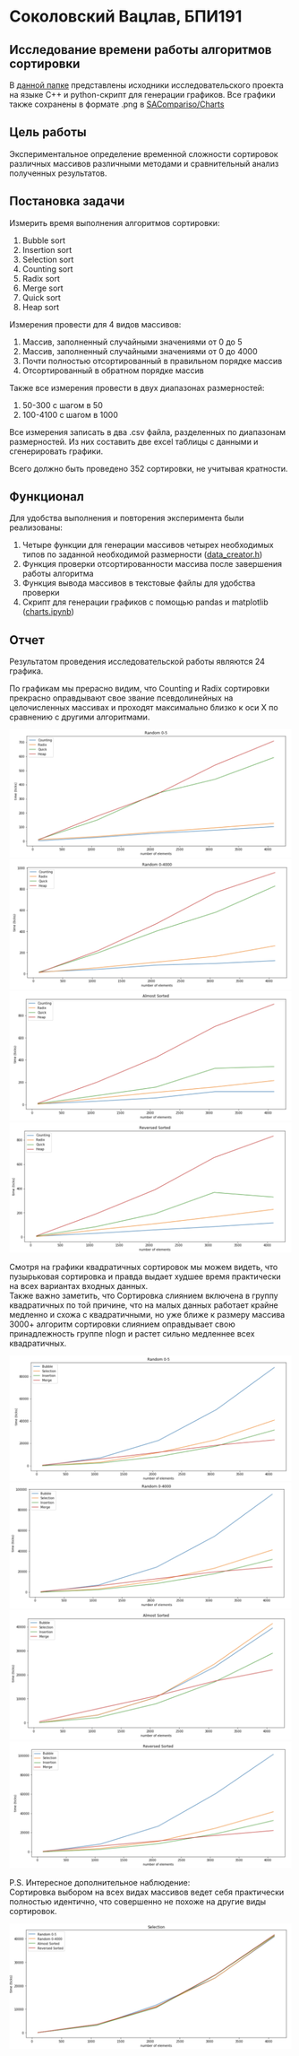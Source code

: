 # Соколовский Вацлав, БПИ191
## Исследование времени работы алгоритмов сортировки

В [данной папке](https://github.com/RinokuS/SortingAlgorithms/tree/main/SAComparison) представлены исходники исследовательского проекта на языке C++ и python-скрипт для генерации графиков. Все графики также сохранены в формате .png в [SACompariso/Charts](https://github.com/RinokuS/SortingAlgorithms/tree/main/SAComparison/Charts)

## Цель работы
Экспериментальное определение временной сложности сортировок различных массивов различными методами и сравнительный анализ полученных результатов.

## Постановка задачи
Измерить время выполнения алгоритмов сортировки:
1. Bubble sort
2. Insertion sort
3. Selection sort
4. Counting sort
5. Radix sort
6. Merge sort
7. Quick sort
8. Heap sort

Измерения провести для 4 видов массивов:
1. Массив, заполненный случайными значениями от 0 до 5
2. Массив, заполненный случайными значениями от 0 до 4000
3. Почти полностью отсортированный в правильном порядке массив
4. Отсортированный в обратном порядке массив

Также все измерения провести в двух диапазонах размерностей:
1. 50-300 с шагом в 50
2. 100-4100 с шагом в 1000

Все измерения записать в два .csv файла, разделенных по диапазонам размерностей. Из них составить две excel таблицы с данными и сгенерировать графики.

Всего должно быть проведено 352 сортировки, не учитывая кратности.

## Функционал
Для удобства выполнения и повторения эксперимента были реализованы:
1. Четыре функции для генерации массивов четырех необходимых типов по заданной необходимой размерности ([data_creator.h](https://github.com/RinokuS/SortingAlgorithms/blob/main/SAComparison/data_creator.h))
2. Функция проверки отсортированности массива после завершения работы алгоритма 
3. Функция вывода массивов в текстовые файлы для удобства проверки
4. Скрипт для генерации графиков с помощью pandas и matplotlib ([charts.ipynb](https://github.com/RinokuS/SortingAlgorithms/blob/main/SAComparison/charts.ipynb))

## Отчет
Результатом проведения исследовательской работы являются 24 графика.

По графикам мы прерасно видим, что Counting и Radix сортировки прекрасно оправдывают свое звание псевдолинейных на целочисленных массивах и проходят максимально близко к оси Х по сравнению с другими алгоритмами.

![big_r0-5](Charts/Big/ByArrsTypes/SecondGroup/Big_R0-5_2.png)
![big_r0-4000](Charts/Big/ByArrsTypes/SecondGroup/Big_R0-4000_2.png)
![big_AS](Charts/Big/ByArrsTypes/SecondGroup/Big_AS_2.png)
![big_RS](Charts/Big/ByArrsTypes/SecondGroup/Big_RS_2.png)

Смотря на графики квадратичных сортировок мы можем видеть, что пузырьковая сортировка и правда выдает худшее время практически на всех вариантах входных данных. <br>
Также важно заметить, что Сортировка слиянием включена в группу квадратичных по той причине, что на малых данных работает крайне медленно и схожа с квадратичными, но уже ближе к размеру массива 3000+ алгоритм сортировки слиянием оправдывает свою принадлежность группе nlogn и растет сильно медленнее всех квадратичных.

![big_r0-5](Charts/Big/ByArrsTypes/FirstGroup/Big_R0-5_1.png)
![big_r0-4000](Charts/Big/ByArrsTypes/FirstGroup/Big_R0-4000_1.png)
![big_AS](Charts/Big/ByArrsTypes/FirstGroup/Big_AS_1.png)
![big_RS](Charts/Big/ByArrsTypes/FirstGroup/Big_RS_1.png)

P.S. Интересное дополнительное наблюдение: <br>
Сортировка выбором на всех видах массивов ведет себя практически полностью идентично, что совершенно не похоже на другие виды сортировок.

![selection](Charts/Big/BySortTypes/Big_Selection.png)


